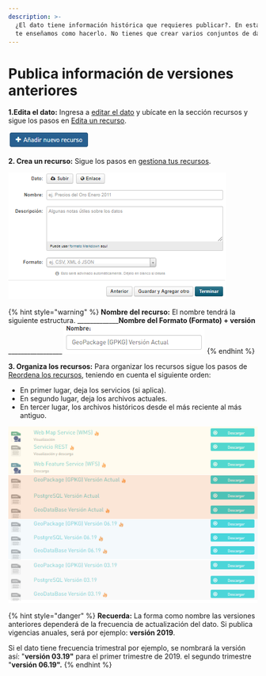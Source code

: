 ```yaml
---
description: >-
  ¿El dato tiene información histórica que requieres publicar?. En esta sección
  te enseñamos como hacerlo. No tienes que crear varios conjuntos de datos.
---
```


# Publica información de versiones anteriores

**1.Edita el dato:** Ingresa a [editar el dato](https://datosbogota.gitbook.io/manual-usuario/edita-un-dato) y ubícate en la sección recursos y sigue los pasos en [Edita un recurso](https://datosbogota.gitbook.io/manual-usuario/agregar-un-conjunto-de-datos-o-dataset/edita-un-recurso).

![](../.gitbook/assets/image%20%28149%29.png)

**2. Crea un recurso:** Sigue los pasos en [gestiona tus recursos](https://datosbogota.gitbook.io/manual-usuario/agregar-un-conjunto-de-datos-o-dataset/adiciona-un-recurso).

![](../.gitbook/assets/image%20%28135%29.png)

{% hint style="warning" %}
**Nombre del recurso:** El nombre tendrá la siguiente estructura.                                                                                             \_\_\_\_\_\_\_\_\_\_\_\_\_**Nombre del Formato \(Formato\) + versión**    \_\_\_\_\_\_\_\_\_\_\_\_\_\_\_\_\_                                        ![](../.gitbook/assets/image%20%2835%29.png)
{% endhint %}

**3. Organiza los recursos:** Para organizar los recursos sigue los pasos de [Reordena los recursos](https://datosbogota.gitbook.io/manual-usuario/reordena-los-recursos), teniendo en cuenta el siguiente orden:

* En primer lugar, deja los servicios \(si aplica\).
* En segundo lugar, deja los archivos actuales.
* En tercer lugar, los archivos históricos desde el más reciente al más antiguo.

![](../.gitbook/assets/image%20%28146%29.png)

{% hint style="danger" %}
**Recuerda:** La forma como nombre las versiones anteriores dependerá de la frecuencia de actualización del dato. Si publica vigencias anuales, será por ejemplo: **versión 2019**. 

Si el dato tiene frecuencia trimestral por ejemplo, se nombrará la versión así: "**versión 03.19"** para el primer trimestre de 2019. el segundo trimestre "**versión 06.19".**
{% endhint %}


